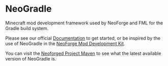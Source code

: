 NeoGradle
===========

Minecraft mod development framework used by NeoForge and FML for the Gradle build system.

Please see our official [Documentation](https://docs.neoforged.net/neogradle/docs/) to get started, or be inspired by the use of NeoGradle in the [NeoForge Mod Development Kit](https://github.com/neoforged/MDK).

You can visit the [Neoforged Project Maven](https://maven.neoforged.net/#/releases/net/neoforged/gradle/userdev) to see what the latest available version of NeoGradle is.
